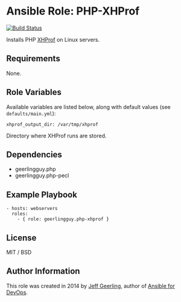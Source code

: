 # Ansible Role: PHP-XHProf

[![Build Status](https://travis-ci.org/geerlingguy/ansible-role-php-xhprof.svg?branch=master)](https://travis-ci.org/geerlingguy/ansible-role-php-xhprof)

Installs PHP [XHProf](http://php.net/manual/en/book.xhprof.php) on Linux servers.

## Requirements

None.

## Role Variables

Available variables are listed below, along with default values (see `defaults/main.yml`):

    xhprof_output_dir: /var/tmp/xhprof

Directory where XHProf runs are stored.

## Dependencies

  - geerlingguy.php
  - geerlingguy.php-pecl

## Example Playbook

    - hosts: webservers
      roles:
        - { role: geerlingguy.php-xhprof }

## License

MIT / BSD

## Author Information

This role was created in 2014 by [Jeff Geerling](http://jeffgeerling.com/), author of [Ansible for DevOps](http://ansiblefordevops.com/).
